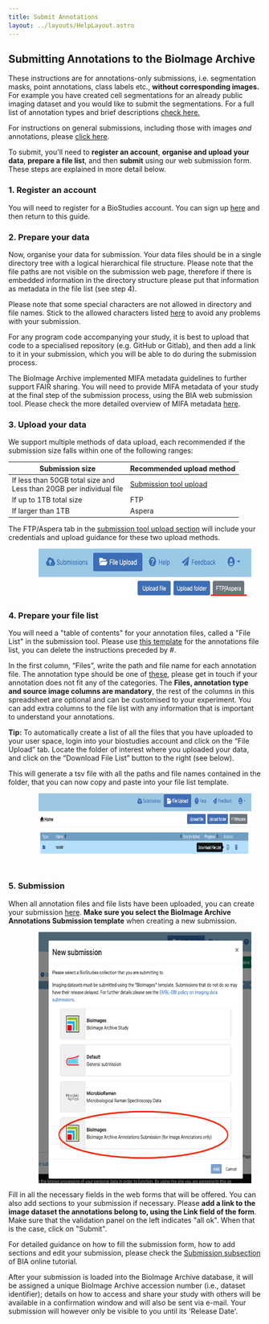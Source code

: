 ```yaml
---
title: Submit Annotations
layout: ../layouts/HelpLayout.astro
---
```

<style>
    figure {
        display: flex;
        flex-direction: row-reverse;
        justify-content: center;
        align-items: center;
    }

    figcaption {
        padding: 0 2rem 0 .5rem;
        text-align: center;
    }
</style>


Submitting Annotations to the BioImage Archive
---------------------------------------

These instructions are for annotations-only submissions, i.e. segmentation masks, point annotations, class labels etc., **without corresponding images.** For example you have created cell segmentations for an already public imaging dataset and you would like to submit the segmentations. For a full list of annotation types and brief descriptions [check here.](/bioimage-archive/ai-glossary)

For instructions on general submissions, including those with images *and* annotations, please [click here](/bioimage-archive/submit).

To submit, you'll need to **register an account**, **organise and upload your data**, **prepare a file list**, and then **submit** using our web submission form. These steps are explained in more detail below.

### 1. Register an account

You will need to register for a BioStudies account. You can sign up [here](https://www.ebi.ac.uk/biostudies/submissions/#/signup) and then return to this guide.

### 2. Prepare your data

Now, organise your data for submission. Your data files should be in a single directory tree with a logical hierarchical file structure. Please note that the file paths are not visible on the submission web page, therefore if there is embedded information in the directory structure please put that information as metadata in the file list (see step 4).

Please note that some special characters are not allowed in directory and file names. Stick to the allowed characters listed [here](/bioimage-archive/help-file-list/#namerules) to avoid any problems with your submission. 

For any program code accompanying your study, it is best to upload that code to a specialised repository (e.g. GitHub or Gitlab), and then add a link to it in your submission, which you will be able to do during the submission process. 

The BioImage Archive implemented MIFA metadata guidelines to further support FAIR sharing. You will need to provide MIFA metadata of your study at the final step of the submission process, using the BIA web submission tool. Please check the more detailed overview of MIFA metadata [here](/bioimage-archive/mifa-model-reference).

### 3. Upload your data

We support multiple methods of data upload, each recommended if the submission size falls within one of the following ranges:

| Submission size | Recommended upload method |
| --------------- | ------------------------- |
| If less than 50GB total size and <br/> Less than 20GB per individual file   | [Submission tool upload](https://www.ebi.ac.uk/biostudies/submissions/files)    |
| If up to 1TB total size        | FTP                       |
| If larger than 1TB     | Aspera                    |


The FTP/Aspera tab in the [submission tool upload section](https://www.ebi.ac.uk/biostudies/submissions/files) will include your credentials and upload guidance for these two upload methods.

<figure>
<img src="/src/assets/bioimage-archive/ftp-aspera.png" alt="" class="float-right float-top" style="height: 100px">
<figcaption class="figure-caption"></figcaption>
</figure>

### 4. Prepare your file list

You will need a "table of contents" for your annotation files, called a "File List" in the submission tool. Please use [this template](https://docs.google.com/spreadsheets/d/1yeIp2xZsYSii6WEYpCZvGyCjuYChB0Pd/edit?usp=sharing&ouid=114171845103914552186&rtpof=true&sd=true) for the annotations file list, you can delete the instructions preceded by #. 

In the first column, “Files”, write the path and file name for each annotation file. The annotation type should be one of [these](/bioimage-archive/ai-glossary), please get in touch if your annotation does not fit any of the categories. The **Files, annotation type and source image columns are mandatory**, the rest of the columns in this spreadsheet are optional and can be customised to your experiment. You can add extra columns to the file list with any information that is important to understand your annotations.

**Tip:** To automatically create a list of all the files that you have uploaded to your user space, login into your biostudies account and click on the “File Upload” tab. Locate the folder of interest where you uploaded your data, and click on the “Download File List” button to the right (see below). 

This will generate a tsv file with all the paths and file names contained in the folder, that you can now copy and paste into your file list template.

<figure>
<img src="/src/assets/bioimage-archive/filelist_button.png" alt="" class="float-center float-top" style="height: 120px">
<figcaption class="figure-caption"></figcaption>
</figure>

<br>

### 5. Submission
When all annotation files and file lists have been uploaded, you can create your submission [here](https://www.ebi.ac.uk/biostudies/submissions/submissions/new;template=bioimages.mifa). **Make sure you select the BioImage Archive Annotations Submission template** when creating a new submission.

<figure>
<img src="/src/assets/bioimage-archive/BIA_annotation_template_view.png" alt="" class="float-center float-top" style="height: 500px">
<figcaption class="figure-caption"></figcaption>
</figure>

Fill in all the necessary fields in the web forms that will be offered. You can also add sections to your submission if necessary. Please **add a link to the image dataset the annotations belong to, using the Link field of the form**. Make sure that the validation panel on the left indicates "all ok". When that is the case, click on "Submit". 

For detailed guidance on how to fill the submission form, how to add sections and edit your submission, please check the [Submission subsection](https://www.ebi.ac.uk/training/online/courses/bioimage-archive-quick-tour/submitting-data-to-resource-name/submission/) of BIA online tutorial.

After your submission is loaded into the BioImage Archive database, it will be assigned a unique BioImage Archive accession number (i.e., dataset identifier); details on how to access and share your study with others will be available in a confirmation window and will also be sent via e-mail. Your submission will however only be visible to you until its 'Release Date'.

